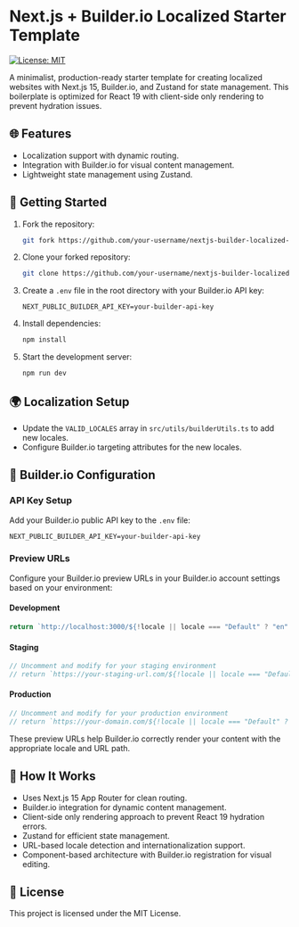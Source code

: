 # Next.js + Builder.io Localized Starter Template

[![License: MIT](https://img.shields.io/badge/License-MIT-yellow.svg)](LICENSE)

A minimalist, production-ready starter template for creating localized websites with Next.js 15, Builder.io, and Zustand for state management. This boilerplate is optimized for React 19 with client-side only rendering to prevent hydration issues.

## 🌐 Features
- Localization support with dynamic routing.
- Integration with Builder.io for visual content management.
- Lightweight state management using Zustand.

## 🚀 Getting Started
1. Fork the repository:
   ```bash
   git fork https://github.com/your-username/nextjs-builder-localized-starter.git
   ```
2. Clone your forked repository:
   ```bash
   git clone https://github.com/your-username/nextjs-builder-localized-starter.git
   ```
3. Create a `.env` file in the root directory with your Builder.io API key:
   ```env
   NEXT_PUBLIC_BUILDER_API_KEY=your-builder-api-key
   ```
4. Install dependencies:
   ```bash
   npm install
   ```
5. Start the development server:
   ```bash
   npm run dev
   ```

## 🌍 Localization Setup
- Update the `VALID_LOCALES` array in `src/utils/builderUtils.ts` to add new locales.
- Configure Builder.io targeting attributes for the new locales.

## 🔧 Builder.io Configuration

### API Key Setup
Add your Builder.io public API key to the `.env` file:
```env
NEXT_PUBLIC_BUILDER_API_KEY=your-builder-api-key
```

### Preview URLs
Configure your Builder.io preview URLs in your Builder.io account settings based on your environment:

#### Development
```javascript
return `http://localhost:3000/${!locale || locale === "Default" ? "en" : locale}${targeting?.urlPath || ''}`;
```

#### Staging
```javascript
// Uncomment and modify for your staging environment
// return `https://your-staging-url.com/${!locale || locale === "Default" ? "en" : locale}${targeting?.urlPath || ''}`;
```

#### Production
```javascript
// Uncomment and modify for your production environment
// return `https://your-domain.com/${!locale || locale === "Default" ? "en" : locale}${targeting?.urlPath || ''}`;
```

These preview URLs help Builder.io correctly render your content with the appropriate locale and URL path.

## 🧩 How It Works
- Uses Next.js 15 App Router for clean routing.
- Builder.io integration for dynamic content management.
- Client-side only rendering approach to prevent React 19 hydration errors.
- Zustand for efficient state management.
- URL-based locale detection and internationalization support.
- Component-based architecture with Builder.io registration for visual editing.

## 📜 License
This project is licensed under the MIT License.
